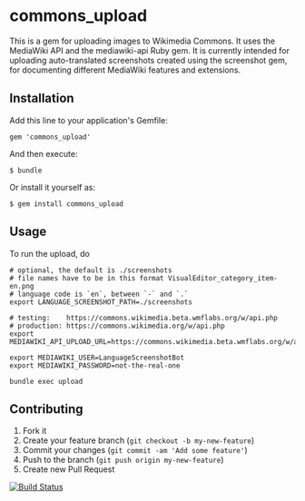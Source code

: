 # commons_upload

This is a gem for uploading images to Wikimedia Commons.
It uses the MediaWiki API and the mediawiki-api Ruby gem.
It is currently intended for uploading auto-translated
screenshots created using the screenshot gem, for documenting
different MediaWiki features and extensions.

## Installation

Add this line to your application's Gemfile:

    gem 'commons_upload'

And then execute:

    $ bundle

Or install it yourself as:

    $ gem install commons_upload

## Usage

To run the upload, do

    # optional, the default is ./screenshots
    # file names have to be in this format VisualEditor_category_item-en.png
    # language code is `en`, between `-` and `.`
    export LANGUAGE_SCREENSHOT_PATH=./screenshots

    # testing:    https://commons.wikimedia.beta.wmflabs.org/w/api.php
    # production: https://commons.wikimedia.org/w/api.php
    export MEDIAWIKI_API_UPLOAD_URL=https://commons.wikimedia.beta.wmflabs.org/w/api.php

    export MEDIAWIKI_USER=LanguageScreenshotBot
    export MEDIAWIKI_PASSWORD=not-the-real-one

    bundle exec upload

## Contributing

1. Fork it
2. Create your feature branch (`git checkout -b my-new-feature`)
3. Commit your changes (`git commit -am 'Add some feature'`)
4. Push to the branch (`git push origin my-new-feature`)
5. Create new Pull Request

[![Build Status](https://travis-ci.org/amire80/commons_upload.svg?branch=master)](https://travis-ci.org/amire80/commons_upload)
